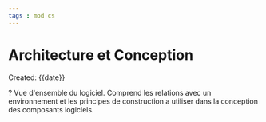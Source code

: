 ```yaml
---
tags : mod cs
---
```

# Architecture et Conception
Created: {{date}}

?
Vue d'ensemble du logiciel. Comprend les relations avec un environnement et les principes de construction a utiliser dans la conception des composants logiciels. 
<!--SR:!2022-10-21,1,170-->